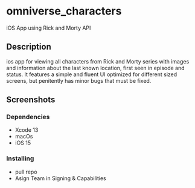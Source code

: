 # omniverse_characters
iOS App using Rick and Morty API

## Description

ios app for viewing all characters from Rick and Morty series with images and information about the last known location, first seen in episode and status. It features a simple and fluent UI optimized for different sized screens, but penitently has minor bugs that must be fixed.

## Screenshots



### Dependencies

* Xcode 13
* macOs
* iOS 15

### Installing

* pull repo
* Asign Team in Signing & Capabilities

